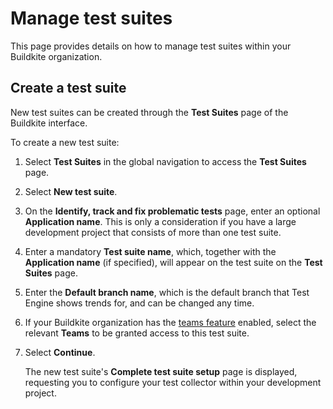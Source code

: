 # Manage test suites

This page provides details on how to manage test suites within your Buildkite organization.

## Create a test suite

New test suites can be created through the **Test Suites** page of the Buildkite interface.

To create a new test suite:

1. Select **Test Suites** in the global navigation to access the **Test Suites** page.
1. Select **New test suite**.
1. On the **Identify, track and fix problematic tests** page, enter an optional **Application name**. This is only a consideration if you have a large development project that consists of more than one test suite.
1. Enter a mandatory **Test suite name**, which, together with the **Application name** (if specified), will appear on the test suite on the **Test Suites** page.
1. Enter the **Default branch name**, which is the default branch that Test Engine shows trends for, and can be changed any time.
1. If your Buildkite organization has the [teams feature](/docs/test-engine/permissions) enabled, select the relevant **Teams** to be granted access to this test suite.
1. Select **Continue**.

    The new test suite's **Complete test suite setup** page is displayed, requesting you to configure your test collector within your development project.
